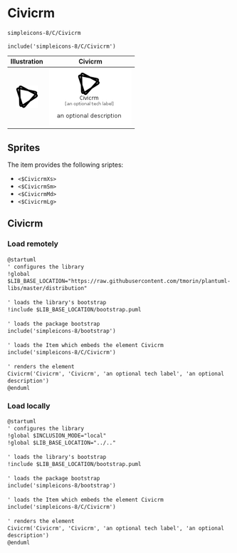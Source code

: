 # Civicrm


```text
simpleicons-8/C/Civicrm
```

```text
include('simpleicons-8/C/Civicrm')
```



| Illustration | Civicrm |
| :---: | :---: |
| ![illustration for Illustration](../../simpleicons-8/C/Civicrm.png) | ![illustration for Civicrm](../../simpleicons-8/C/Civicrm.Local.png) |



## Sprites
The item provides the following sriptes:

- `<$CivicrmXs>`
- `<$CivicrmSm>`
- `<$CivicrmMd>`
- `<$CivicrmLg>`





## Civicrm

### Load remotely
```plantuml
@startuml
' configures the library
!global $LIB_BASE_LOCATION="https://raw.githubusercontent.com/tmorin/plantuml-libs/master/distribution"

' loads the library's bootstrap
!include $LIB_BASE_LOCATION/bootstrap.puml

' loads the package bootstrap
include('simpleicons-8/bootstrap')

' loads the Item which embeds the element Civicrm
include('simpleicons-8/C/Civicrm')

' renders the element
Civicrm('Civicrm', 'Civicrm', 'an optional tech label', 'an optional description')
@enduml
```

### Load locally
```plantuml
@startuml
' configures the library
!global $INCLUSION_MODE="local"
!global $LIB_BASE_LOCATION="../.."

' loads the library's bootstrap
!include $LIB_BASE_LOCATION/bootstrap.puml

' loads the package bootstrap
include('simpleicons-8/bootstrap')

' loads the Item which embeds the element Civicrm
include('simpleicons-8/C/Civicrm')

' renders the element
Civicrm('Civicrm', 'Civicrm', 'an optional tech label', 'an optional description')
@enduml
```

